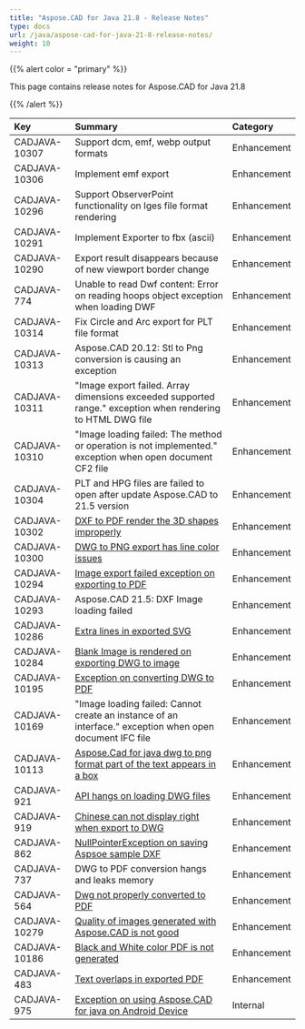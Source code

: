 ```yaml
---
title: "Aspose.CAD for Java 21.8 - Release Notes"
type: docs
url: /java/aspose-cad-for-java-21-8-release-notes/
weight: 10
---
```


{{% alert color = "primary" %}}

This page contains release notes for Aspose.CAD for Java 21.8

{{% /alert %}}


|**Key**|**Summary**|**Category**|
| :- | :- | :- |
| CADJAVA-10307 | Support  dcm, emf, webp output formats | Enhancement |
| CADJAVA-10306 | Implement emf export | Enhancement |
| CADJAVA-10296 | Support ObserverPoint functionality on Iges file format rendering | Enhancement |
| CADJAVA-10291 | Implement Exporter to fbx (ascii) | Enhancement |
| CADJAVA-10290 | Export result disappears because of new viewport border change | Enhancement |
| CADJAVA-774 | Unable to read Dwf content: Error on reading hoops object exception when loading DWF | Enhancement |
| CADJAVA-10314 | Fix Circle and Arc export for PLT file format | Enhancement |
| CADJAVA-10313 | Aspose.CAD 20.12: Stl to Png conversion is causing an exception | Enhancement |
| CADJAVA-10311 | "Image export failed. Array dimensions exceeded supported range." exception when rendering to HTML DWG file | Enhancement |
| CADJAVA-10310 | "Image loading failed: The method or operation is not implemented." exception when open document CF2 file | Enhancement |
| CADJAVA-10304 | PLT and HPG files are failed to open after update Aspose.CAD to 21.5 version | Enhancement |
| CADJAVA-10302 | [DXF to PDF render the 3D shapes improperly](https://forum.aspose.com/t/how-to-hide-viewport-frame/230560/3) | Enhancement |
| CADJAVA-10300 | [DWG to PNG export has line color issues](https://forum.aspose.com/t/dwg-to-png-export-help/230919) | Enhancement |
| CADJAVA-10294 | [Image export failed exception on exporting to PDF](https://forum.aspose.com/t/image-export-failed-error-during-pdf-export/231514) | Enhancement |
| CADJAVA-10293 | Aspose.CAD 21.5: DXF Image loading failed | Enhancement |
| CADJAVA-10286 | [Extra lines in exported SVG](https://forum.aspose.com/t/extra-lines-in-picture/232295/4) | Enhancement |
| CADJAVA-10284 | [Blank Image is rendered on exporting DWG to image](https://forum.aspose.com/t/jpg-converted-from-dwg-is-blank/232932) | Enhancement |
| CADJAVA-10195 | [Exception on converting DWG to PDF](https://forum.aspose.com/t/error-while-converting-color-dwg-to-pdf-useobjectcolor-mode/231576) | Enhancement |
| CADJAVA-10169 | "Image loading failed: Cannot create an instance of an interface." exception when open document IFC file | Enhancement |
| CADJAVA-10113 | [Aspose.Cad for java dwg to png format part of the text appears in a box](https://forum.aspose.com/t/aspose-cad-for-java-dwg-png/227669) | Enhancement |
| CADJAVA-921 | [API hangs on loading DWG files]( https://forum.aspose.com/t/cannot-load-dwg-file/222608) | Enhancement |
| CADJAVA-919 | [Chinese can not display right when export to DWG](https://forum.aspose.com/t/chinese-can-not-display-right-when-export-to-dwg/222471) | Enhancement |
| CADJAVA-862 | [NullPointerException on saving Aspsoe sample DXF](https://forum.aspose.com/t/saving-dxf-file-gives-error/219470) | Enhancement |
| CADJAVA-737 | DWG to PDF conversion hangs and leaks memory | Enhancement |
| CADJAVA-564 | [Dwg not properly converted to PDF](https://forum.aspose.com/t/aspose-cad-for-java/203657) | Enhancement |
| CADJAVA-10279 | [Quality of images generated with Aspose.CAD is not good](https://forum.aspose.com/t/quality-of-images-generated-with-aspose/232598/3) | Enhancement |
| CADJAVA-10186 | [Black and White color PDF is not generated](https://forum.aspose.com/t/urgent-hpgl-glfiles-support/231137) | Enhancement |
| CADJAVA-483 | [Text overlaps in exported PDF](https://forum.aspose.com/t/aspose-cad-dwg-pdf/195143) | Enhancement |
| CADJAVA-975 | [Exception on using Aspose.CAD for java on Android Device](https://forum.aspose.com/t/aspose-cad-for-java-on-android-device/224744) | Internal |
